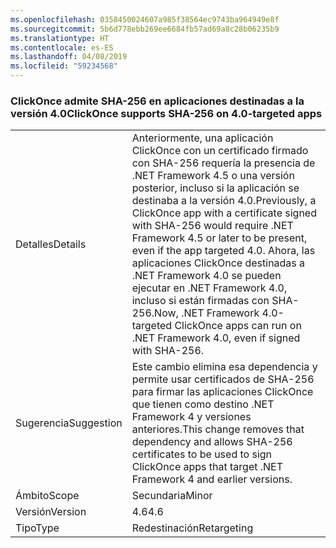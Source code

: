 ```yaml
---
ms.openlocfilehash: 0358450024607a985f38564ec9743ba964949e8f
ms.sourcegitcommit: 5b6d778ebb269ee6684fb57ad69a8c28b06235b9
ms.translationtype: HT
ms.contentlocale: es-ES
ms.lasthandoff: 04/08/2019
ms.locfileid: "59234568"
---
```

### <a name="clickonce-supports-sha-256-on-40-targeted-apps"></a><span data-ttu-id="88f1c-101">ClickOnce admite SHA-256 en aplicaciones destinadas a la versión 4.0</span><span class="sxs-lookup"><span data-stu-id="88f1c-101">ClickOnce supports SHA-256 on 4.0-targeted apps</span></span>

|   |   |
|---|---|
|<span data-ttu-id="88f1c-102">Detalles</span><span class="sxs-lookup"><span data-stu-id="88f1c-102">Details</span></span>|<span data-ttu-id="88f1c-103">Anteriormente, una aplicación ClickOnce con un certificado firmado con SHA-256 requería la presencia de .NET Framework 4.5 o una versión posterior, incluso si la aplicación se destinaba a la versión 4.0.</span><span class="sxs-lookup"><span data-stu-id="88f1c-103">Previously, a ClickOnce app with a certificate signed with SHA-256 would require .NET Framework 4.5 or later to be present, even if the app targeted 4.0.</span></span> <span data-ttu-id="88f1c-104">Ahora, las aplicaciones ClickOnce destinadas a .NET Framework 4.0 se pueden ejecutar en .NET Framework 4.0, incluso si están firmadas con SHA-256.</span><span class="sxs-lookup"><span data-stu-id="88f1c-104">Now, .NET Framework 4.0-targeted ClickOnce apps can run on .NET Framework 4.0, even if signed with SHA-256.</span></span>|
|<span data-ttu-id="88f1c-105">Sugerencia</span><span class="sxs-lookup"><span data-stu-id="88f1c-105">Suggestion</span></span>|<span data-ttu-id="88f1c-106">Este cambio elimina esa dependencia y permite usar certificados de SHA-256 para firmar las aplicaciones ClickOnce que tienen como destino .NET Framework 4 y versiones anteriores.</span><span class="sxs-lookup"><span data-stu-id="88f1c-106">This change removes that dependency and allows SHA-256 certificates to be used to sign ClickOnce apps that target .NET Framework 4 and earlier versions.</span></span>|
|<span data-ttu-id="88f1c-107">Ámbito</span><span class="sxs-lookup"><span data-stu-id="88f1c-107">Scope</span></span>|<span data-ttu-id="88f1c-108">Secundaria</span><span class="sxs-lookup"><span data-stu-id="88f1c-108">Minor</span></span>|
|<span data-ttu-id="88f1c-109">Versión</span><span class="sxs-lookup"><span data-stu-id="88f1c-109">Version</span></span>|<span data-ttu-id="88f1c-110">4.6</span><span class="sxs-lookup"><span data-stu-id="88f1c-110">4.6</span></span>|
|<span data-ttu-id="88f1c-111">Tipo</span><span class="sxs-lookup"><span data-stu-id="88f1c-111">Type</span></span>|<span data-ttu-id="88f1c-112">Redestinación</span><span class="sxs-lookup"><span data-stu-id="88f1c-112">Retargeting</span></span>|
